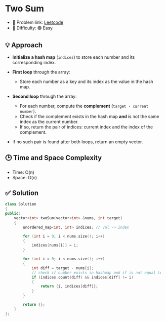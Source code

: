 # Two Sum

- 🧩 Problem link: [Leetcode](https://leetcode.com/problems/two-sum/)
- 🚦 Difficulty: 🟢 Easy

## 💡 Approach

- **Initialize a hash map** (`indices`) to store each number and its corresponding index.
- **First loop** through the array:

  - Store each number as a key and its index as the value in the hash map.

- **Second loop** through the array:

  - For each number, compute the **complement** (`target - current number`).
  - Check if the complement exists in the hash map **and** is not the same index as the current number.
  - If so, return the pair of indices: current index and the index of the complement.

- If no such pair is found after both loops, return an empty vector.

## 🕒 Time and Space Complexity

- Time: O(n)
- Space: O(n)

## ✅ Solution

```cpp
class Solution
{
public:
    vector<int> twoSum(vector<int> &nums, int target)
    {
        unordered_map<int, int> indices; // val -> index

        for (int i = 0; i < nums.size(); i++)
        {
            indices[nums[i]] = i;
        }

        for (int i = 0; i < nums.size(); i++)
        {
            int diff = target - nums[i];
            // check if number exists in hashmap and if is not equal to curr
            if (indices.count(diff) && indices[diff] != i)
            {
                return {i, indices[diff]};
            }
        }

        return {};
    }
};
```
